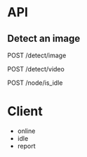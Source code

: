 # API

## Detect an image
POST /detect/image


POST /detect/video


POST /node/is_idle



# Client
+ online
+ idle
+ report